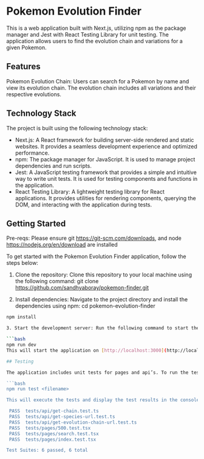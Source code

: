 # Pokemon Evolution Finder

This is a web application built with Next.js, utilizing npm as the package manager and Jest with React Testing Library for unit testing. The application allows users to find the evolution chain and variations for a given Pokemon.

## Features

Pokemon Evolution Chain: Users can search for a Pokemon by name and view its evolution chain. The
evolution chain includes all variations and their respective evolutions.

## Technology Stack

The project is built using the following technology stack:

- Next.js: A React framework for building server-side rendered and static websites. It provides a
  seamless development experience and optimized performance.
- npm: The package manager for JavaScript. It is used to manage project dependencies and run scripts.
- Jest: A JavaScript testing framework that provides a simple and intuitive way to write unit tests. It is used for testing components and functions in the application.
- React Testing Library: A lightweight testing library for React applications. It provides utilities for rendering components, querying the DOM, and interacting with the application during tests.

## Getting Started

Pre-reqs:
Please ensure git https://git-scm.com/downloads, and node https://nodejs.org/en/download are installed

To get started with the Pokemon Evolution Finder application, follow the steps below:

1. Clone the repository: Clone this repository to your local machine using the following command:
   git clone https://github.com/sandhyaboray/pokemon-finder.git

2. Install dependencies: Navigate to the project directory and install the dependencies using npm:
   cd pokemon-evolution-finder

````bash
npm install

3. Start the development server: Run the following command to start the development server:

```bash
npm run dev
This will start the application on [http://localhost:3000](http://localhost:3000). You can access it in your browser. Type the name of the pokemon for example: bulbasaur in the input box and click on the search button to view the result

## Testing

The application includes unit tests for pages and api’s. To run the tests, Navigate to the /tests/ folder and folder 'pages' to run the tests for all pages or 'api' directory to run the tests for api's in the project and use the following command:

```bash
npm run test <filename>

This will execute the tests and display the test results in the console as below:

 PASS  tests/api/get-chain.test.ts
 PASS  tests/api/get-species-url.test.ts
 PASS  tests/api/get-evolution-chain-url.test.ts
 PASS  tests/pages/500.test.tsx
 PASS  tests/pages/search.test.tsx
 PASS  tests/pages/index.test.tsx

Test Suites: 6 passed, 6 total
````
